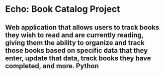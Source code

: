 # Echo: Book Catalog Project

## Web application that allows users to track books they wish to read and are currently reading, giving them the ability to organize and track those books based on specific data that they enter, update that data, track books they have completed, and more. Python

